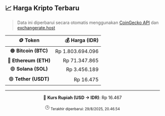 

<!-- HARGA_KRIPTO -->
## 📈 Harga Kripto Terbaru

> Data ini diperbarui secara otomatis menggunakan [CoinGecko API](https://www.coingecko.com/) dan [exchangerate.host](https://exchangerate.host/)

<div align="center">

| 🪙 Token | 💰 Harga (IDR) |
|:------:|---------------:|
| 🟠 **Bitcoin (BTC)**   | Rp 1.803.694.096 |
| 🔵 **Ethereum (ETH)**  | Rp 71.347.865 |
| 🟣 **Solana (SOL)**    | Rp 3.456.189 |
| 🟢 **Tether (USDT)**   | Rp 16.475 |

---

💱 **Kurs Rupiah (USD → IDR)**: Rp 16.467

🕒 <sub>Terakhir diperbarui: 29/8/2025, 20.46.54</sub>

</div>
<!-- /HARGA_KRIPTO -->